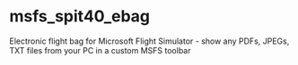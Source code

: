 # msfs_spit40_ebag
Electronic flight bag for Microsoft Flight Simulator - show any PDFs, JPEGs, TXT files from your PC in a custom MSFS toolbar
